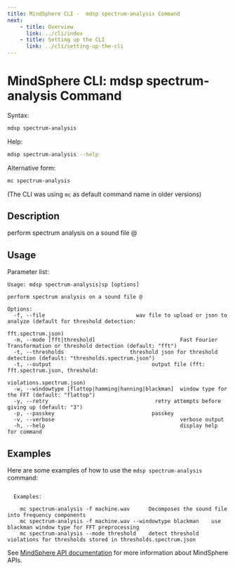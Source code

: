 ```yaml
---
title: MindSphere CLI -  mdsp spectrum-analysis Command
next:
    - title: Overview
      link: ../cli/index
    - title: Setting up the CLI
      link: ../cli/setting-up-the-cli
---
```


# MindSphere CLI: mdsp spectrum-analysis Command

Syntax:

```bash
mdsp spectrum-analysis
```

Help:

```bash
mdsp spectrum-analysis --help
```

Alternative form:

```bash
mc spectrum-analysis
```

(The CLI was using `mc` as default command name in older versions)

## Description

perform spectrum analysis on a sound file @

## Usage

Parameter list:

```text
Usage: mdsp spectrum-analysis|sp [options]

perform spectrum analysis on a sound file @

Options:
  -f, --file                             wav file to upload or json to analyze (default for threshold detection:
                                                       fft.spectrum.json)
  -m, --mode [fft|threshold]                           Fast Fourier Transformation or threshold detection (default: "fft")
  -t, --thresholds                     threshold json for threshold detection (default: "thresholds.spectrum.json")
  -t, --output                                output file (fft: fft.spectrum.json, threshold:
                                                       violations.spectrum.json)
  -w, --windowtype [flattop|hamming|hanning|blackman]  window type for the FFT (default: "flattop")
  -y, --retry                                  retry attempts before giving up (default: "3")
  -p, --passkey                               passkey
  -v, --verbose                                        verbose output
  -h, --help                                           display help for command

```

## Examples

Here are some examples of how to use the `mdsp spectrum-analysis` command:

```text

  Examples:

    mc spectrum-analysis -f machine.wav  	 Decomposes the sound file into frequency components
    mc spectrum-analysis -f machine.wav --windowtype blackman 	 use blackman window type for FFT preprocessing
    mc spectrum-analysis --mode threshold 	 detect threshold violations for thresholds stored in thresholds.spectrum.json

```

See [MindSphere API documentation](https://documentation.mindsphere.io/MindSphere/apis/index.html) for more information about MindSphere APIs.